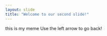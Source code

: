 ```yaml
---
layout: slide
title: "Welcome to our second slide!"
---
```

this is my meme
Use the left arrow to go back!
